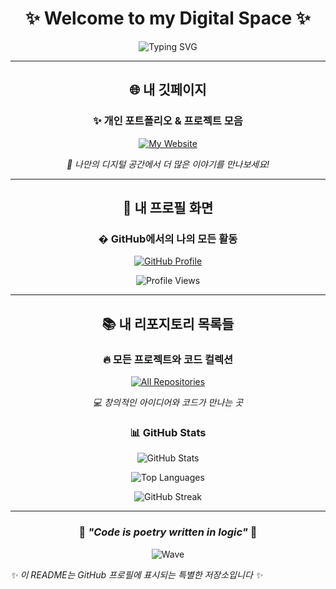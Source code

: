 <div align="center">

# ✨ Welcome to my Digital Space ✨

<img src="https://readme-typing-svg.herokuapp.com?font=Fira+Code&weight=600&size=28&pause=1000&color=6366F1&center=true&vCenter=true&width=600&lines=Hi+there!+I'm+qqpmzz+%F0%9F%91%8B;Welcome+to+my+GitHub+Profile!;Let's+build+something+amazing!" alt="Typing SVG" />

</div>

---

<div align="center">

## 🌐 **내 깃페이지**
### ✨ 개인 포트폴리오 & 프로젝트 모음

<a href="https://qqpmzz.github.io/" target="_blank">
<img src="https://img.shields.io/badge/🚀_Visit_My_Website-qqpmzz.github.io-FF6B6B?style=for-the-badge&logo=safari&logoColor=white&labelColor=1a1a1a" alt="My Website" />
</a>

*🎨 나만의 디지털 공간에서 더 많은 이야기를 만나보세요!*

</div>

---

<div align="center">

## 👤 **내 프로필 화면**
### � GitHub에서의 나의 모든 활동

<a href="https://github.com/qqpmzz" target="_blank">
<img src="https://img.shields.io/badge/�‍💻_GitHub_Profile-qqpmzz-4ECDC4?style=for-the-badge&logo=github&logoColor=white&labelColor=1a1a1a" alt="GitHub Profile" />
</a>

![Profile Views](https://komarev.com/ghpvc/?username=qqpmzz&color=blueviolet&style=for-the-badge&label=PROFILE+VIEWS)

</div>

---

<div align="center">

## 📚 **내 리포지토리 목록들**
### 🔥 모든 프로젝트와 코드 컬렉션

<a href="https://github.com/qqpmzz?tab=repositories" target="_blank">
<img src="https://img.shields.io/badge/📂_All_Repositories-Browse_My_Code-45B7D1?style=for-the-badge&logo=git&logoColor=white&labelColor=1a1a1a" alt="All Repositories" />
</a>

*💻 창의적인 아이디어와 코드가 만나는 곳*

### 📊 GitHub Stats
![GitHub Stats](https://github-readme-stats.vercel.app/api?username=qqpmzz&show_icons=true&theme=tokyonight&hide_border=true&bg_color=0D1117&title_color=6366F1&icon_color=FF6B6B&text_color=C9D1D9)

![Top Languages](https://github-readme-stats.vercel.app/api/top-langs/?username=qqpmzz&layout=compact&theme=tokyonight&hide_border=true&bg_color=0D1117&title_color=6366F1&text_color=C9D1D9)

![GitHub Streak](https://streak-stats.demolab.com/?user=qqpmzz&theme=tokyonight&hide_border=true&background=0D1117&stroke=6366F1&ring=FF6B6B&fire=FF6B6B&currStreakLabel=C9D1D9)

</div>

---

<div align="center">

### 🌟 *"Code is poetry written in logic"* 🌟

![Wave](https://raw.githubusercontent.com/mayhemantt/mayhemantt/Update/svg/Bottom.svg)

</div>

*✨ 이 README는 GitHub 프로필에 표시되는 특별한 저장소입니다 ✨*

<!--
**qqpmzz/qqpmzz** is a ✨ _special_ ✨ repository because its `README.md` (this file) appears on your GitHub profile.

Here are some ideas to get you started:

- 🔭 I’m currently working on ...
- 🌱 I’m currently learning ...
- 👯 I’m looking to collaborate on ...
- 🤔 I’m looking for help with ...
- 💬 Ask me about ...
- 📫 How to reach me: ...
- 😄 Pronouns: ...
- ⚡ Fun fact: ...
-->
